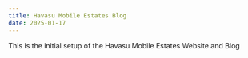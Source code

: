 ```yaml
---
title: Havasu Mobile Estates Blog
date: 2025-01-17
---
```


This is the initial setup of the Havasu Mobile Estates Website and Blog
